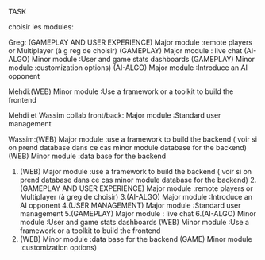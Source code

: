 TASK 

choisir les modules:

Greg:
(GAMEPLAY AND USER EXPERIENCE) Major module :remote players or Multiplayer (à g    reg de choisir)
(GAMEPLAY) Major module : live chat
(AI-ALGO) Minor module :User and game stats dashboards
(GAMEPLAY) Minor module :customization options)
(AI-ALGO) Major module :Introduce an AI opponent

Mehdi:(WEB) Minor module :Use a framework or a toolkit to build the frontend


Mehdi et Wassim collab front/back:  Major module :Standard user management

Wassim:(WEB) Major module :use a framework to build the backend ( voir si on prend database dans ce cas minor module database for the backend)
	(WEB) Minor module :data base for the backend






1. (WEB) Major module :use a framework to build the backend ( voir si on prend database dans ce cas minor module database for the backend)
2.(GAMEPLAY AND USER EXPERIENCE) Major module :remote players or Multiplayer (à greg de choisir)
3.(AI-ALGO) Major module :Introduce an AI opponent
4.(USER MANAGEMENT) Major module :Standard user management
5.(GAMEPLAY) Major module : live chat
6.(AI-ALGO) Minor module :User and game stats dashboards
  (WEB) Minor module :Use a framework or a toolkit to build the frontend
7. (WEB) Minor module :data base for the backend
   (GAME) Minor module :customization options)
